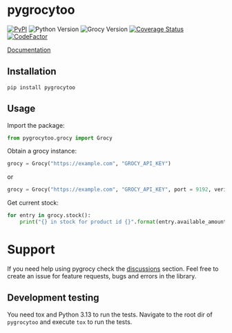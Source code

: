 # pygrocytoo

[![PyPI](https://img.shields.io/pypi/v/pygrocytoo.svg)](https://pypi.org/project/pygrocytoo/)
![Python Version](https://img.shields.io/badge/python-3.12-blue)
![Grocy Version](https://img.shields.io/badge/grocy-3.1.0-yellow)
[![Coverage Status](https://coveralls.io/repos/github/phunkmaster/pygrocytoo/badge.svg?branch=main)](https://coveralls.io/github/phunkmaster/pygrocytoo?branch=main)
[![CodeFactor](https://www.codefactor.io/repository/github/phunkmaster/pygrocytoo/badge)](https://www.codefactor.io/repository/github/phunkmaster/pygrocytoo)

[//]: # ([![pre-commit]&#40;https://img.shields.io/badge/pre--commit-enabled-brightgreen?logo=pre-commit&logoColor=white&#41;]&#40;https://github.com/pre-commit/pre-commit&#41;)
[Documentation](https://sebrut.github.io/pygrocy/)

## Installation

`pip install pygrocytoo`

## Usage

Import the package:

```python
from pygrocytoo.grocy import Grocy
```

Obtain a grocy instance:

```python
grocy = Grocy("https://example.com", "GROCY_API_KEY")
```

or

```python
grocy = Grocy("https://example.com", "GROCY_API_KEY", port = 9192, verify_ssl = True)
```

Get current stock:

```python
for entry in grocy.stock():
    print("{} in stock for product id {}".format(entry.available_amount, entry.id))
```

# Support

If you need help using pygrocy check the [discussions](https://github.com/flipper/pygrocy2/issues) section. Feel free to create an issue for feature requests, bugs and errors in the library.

## Development testing

You need tox and Python 3.13 to run the tests. Navigate to the root dir of `pygrocytoo` and execute `tox` to run the tests.
